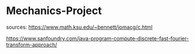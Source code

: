 # Mechanics-Project

sources: https://www.math.ksu.edu/~bennett/jomacg/c.html

https://www.sanfoundry.com/java-program-compute-discrete-fast-fourier-transform-approach/